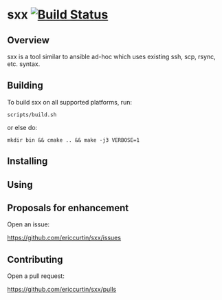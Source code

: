 # sxx [![Build Status](https://travis-ci.org/ericcurtin/sxx.svg?branch=master)](https://travis-ci.org/ericcurtin/sxx)

## Overview

sxx is a tool similar to ansible ad-hoc which uses existing ssh, scp, rsync,
etc. syntax.

## Building

To build sxx on all supported platforms, run:

  `scripts/build.sh`

or else do:

  `mkdir bin && cmake .. && make -j3 VERBOSE=1`

## Installing

## Using

## Proposals for enhancement

Open an issue:

  https://github.com/ericcurtin/sxx/issues

## Contributing

Open a pull request:

  https://github.com/ericcurtin/sxx/pulls

